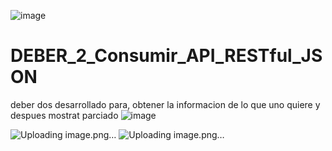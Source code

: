 ![image](https://github.com/kingoloza/DEBER_2_Consumir_API_RESTful_JSON/assets/124217307/d734fe2f-2761-4a0f-b082-e52fb0bb0d82)
# DEBER_2_Consumir_API_RESTful_JSON
deber dos desarrollado para, obtener la informacion de lo que uno quiere y despues mostrat parciado
![image](https://github.com/kingoloza/DEBER_2_Consumir_API_RESTful_JSON/assets/124217307/335bf682-5628-4ec6-ad33-42e24301b680)

![Uploading image.png…]()
![Uploading image.png…]()


